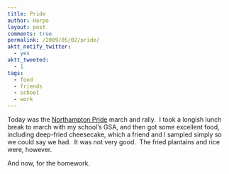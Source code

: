 ```yaml
---
title: Pride
author: Harpo
layout: post
comments: true
permalink: /2009/05/02/pride/
aktt_notify_twitter:
  - yes
aktt_tweeted:
  - 1
tags:
  - food
  - friends
  - school
  - work
---
```

Today was the <a href="http://www.northamptonpride.org/" target="_blank">Northampton Pride</a> march and rally.  I took a longish lunch break to march with my school&#8217;s GSA, and then got some excellent food, including deep-fried cheesecake, which a friend and I sampled simply so we could say we had.  It was not very good.  The fried plantains and rice were, however.

And now, for the homework.